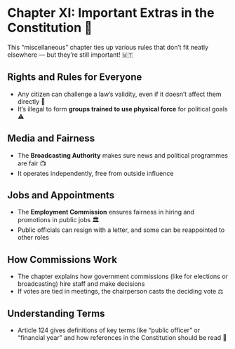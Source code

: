 # Chapter XI: Important Extras in the Constitution 📘

This “miscellaneous” chapter ties up various rules that don’t fit neatly elsewhere — but they’re still important! 🇲🇹

## Rights and Rules for Everyone

- Any citizen can challenge a law’s validity, even if it doesn’t affect them directly 🙋
- It’s illegal to form **groups trained to use physical force** for political goals ⚠️

## Media and Fairness

- The **Broadcasting Authority** makes sure news and political programmes are fair 📺
- It operates independently, free from outside influence

## Jobs and Appointments

- The **Employment Commission** ensures fairness in hiring and promotions in public jobs 🏛️
- Public officials can resign with a letter, and some can be reappointed to other roles

## How Commissions Work

- The chapter explains how government commissions (like for elections or broadcasting) hire staff and make decisions
- If votes are tied in meetings, the chairperson casts the deciding vote ⚖️

## Understanding Terms

- Article 124 gives definitions of key terms like “public officer” or “financial year” and how references in the Constitution should be read 🧾
